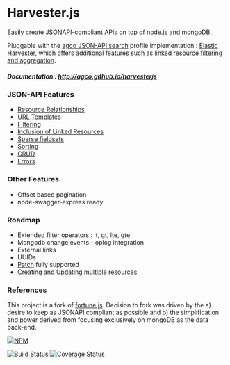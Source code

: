 # Harvester.js 

Easily create [JSONAPI](http://jsonapi.org/)-compliant APIs on top of node.js and mongoDB.

Pluggable with the [agco JSON-API search](https://github.com/agco/agco-json-api-profiles) profile implementation : [Elastic Harvester](https://github.com/agco/elastic-harvesterjs), which offers additional features such as [linked resource filtering and aggregation](https://github.com/agco/agco-json-api-profiles/blob/master/public/search-profile.md).

##### Documentation : http://agco.github.io/harvesterjs
### JSON-API Features 

- [Resource Relationships](http://jsonapi.org/format/#document-structure-resource-relationships) 
- [URL Templates](http://jsonapi.org/format/#document-structure-url-templates)
- [Filtering](http://jsonapi.org/format/#fetching-filtering)
- [Inclusion of Linked Resources](http://jsonapi.org/format/#fetching-includes)
- [Sparse fieldsets](http://jsonapi.org/format/#fetching-sparse-fieldsets)
- [Sorting](http://jsonapi.org/format/#fetching-sorting)
- [CRUD](http://jsonapi.org/format/#crud)
- [Errors](http://jsonapi.org/format/#errors)

### Other Features 

- Offset based pagination
- node-swagger-express ready

### Roadmap

* Extended filter operators : lt, gt, lte, gte
* Mongodb change events - oplog integration 
* External links
* UUIDs 
* [Patch](http://jsonapi.org/format/#patch) fully supported
* [Creating](http://jsonapi.org/format/#crud-creating-multiple-resources) and [Updating multiple resources](http://jsonapi.org/format/#crud-updating-multiple-resources)

### References
This project is a fork of [fortune.js](fortunejs.com). Decision to fork was driven by the a) desire to keep as JSONAPI compliant as possible and b) the simplification and power derived from focusing exclusively on mongoDB as the data back-end.




[![NPM](https://nodei.co/npm/harvesterjs.png)](https://nodei.co/npm/harvesterjs/)
 
[![Build Status](https://travis-ci.org/agco/harvesterjs.svg?branch=master)](https://travis-ci.org/agco/harvesterjs)
[![Coverage Status](https://coveralls.io/repos/agco/harvesterjs/badge.svg)](https://coveralls.io/r/agco/harvesterjs)
